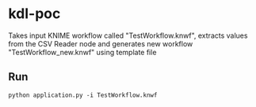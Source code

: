 # kdl-poc

Takes input KNIME workflow called "TestWorkflow.knwf", extracts values from the CSV Reader node and generates new workflow "TestWorkflow_new.knwf" using template file

## Run

`python application.py -i TestWorkflow.knwf`